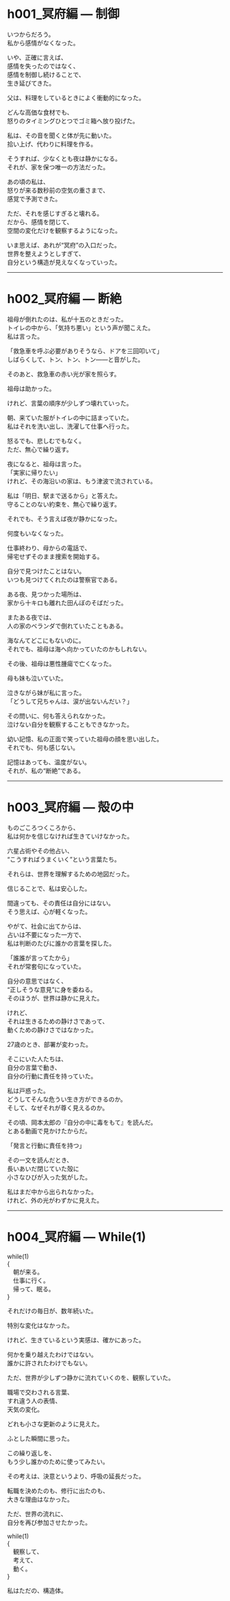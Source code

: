 # h001_冥府編 ― 制御  

いつからだろう。  
私から感情がなくなった。  

いや、正確に言えば、  
感情を失ったのではなく、  
感情を制御し続けることで、  
生き延びてきた。  

父は、料理をしているときによく衝動的になった。  

どんな高価な食材でも、  
怒りのタイミングひとつでゴミ箱へ放り投げた。  

私は、その音を聞くと体が先に動いた。  
拾い上げ、代わりに料理を作る。  

そうすれば、少なくとも夜は静かになる。  
それが、家を保つ唯一の方法だった。  

あの頃の私は、  
怒りが来る数秒前の空気の重さまで、  
感覚で予測できた。  

ただ、それを感じすぎると壊れる。  
だから、感情を閉じて、  
空間の変化だけを観察するようになった。  

いま思えば、あれが“冥府”の入口だった。  
世界を整えようとしすぎて、  
自分という構造が見えなくなっていった。  

---

# h002_冥府編 ― 断絶  

祖母が倒れたのは、私が十五のときだった。  
トイレの中から、「気持ち悪い」という声が聞こえた。  
私は言った。  

「救急車を呼ぶ必要がありそうなら、ドアを三回叩いて」  
しばらくして、トン、トン、トン――と音がした。  

そのあと、救急車の赤い光が家を照らす。  

祖母は助かった。  

けれど、言葉の順序が少しずつ壊れていった。  

朝、来ていた服がトイレの中に詰まっていた。  
私はそれを洗い出し、洗濯して仕事へ行った。  

怒るでも、悲しむでもなく。  
ただ、無心で繰り返す。  

夜になると、祖母は言った。  
「実家に帰りたい」  
けれど、その海沿いの家は、もう津波で流されている。  

私は「明日、駅まで送るから」と答えた。  
守ることのない約束を、無心で繰り返す。  

それでも、そう言えば夜が静かになった。  

何度もいなくなった。  

仕事終わり、母からの電話で、  
帰宅せずそのまま捜索を開始する。  

自分で見つけたことはない。  
いつも見つけてくれたのは警察官である。  

ある夜、見つかった場所は、  
家から十キロも離れた田んぼのそばだった。  

またある夜では、  
人の家のベランダで倒れていたこともある。  

海なんてどこにもないのに。  
それでも、祖母は海へ向かっていたのかもしれない。  

その後、祖母は悪性腫瘍で亡くなった。  

母も妹も泣いていた。  

泣きながら妹が私に言った。  
「どうして兄ちゃんは、涙が出ないんだい？」  

その問いに、何も答えられなかった。  
泣けない自分を観察することもできなかった。  

幼い記憶、私の正面で笑っていた祖母の顔を思い出した。  
それでも、何も感じない。  

記憶はあっても、温度がない。  
それが、私の“断絶”である。  

---

# h003_冥府編 ― 殻の中  

ものごころつくころから、  
私は何かを信じなければ生きていけなかった。  

六星占術やその他占い、  
“こうすればうまくいく”という言葉たち。  

それらは、世界を理解するための地図だった。  

信じることで、私は安心した。  

間違っても、その責任は自分にはない。  
そう思えば、心が軽くなった。  

やがて、社会に出てからは、  
占いは不要になった一方で、  
私は判断のたびに誰かの言葉を探した。  

「誰誰が言ってたから」  
それが常套句になっていた。  

自分の意思ではなく、  
“正しそうな意見”に身を委ねる。  
そのほうが、世界は静かに見えた。  

けれど、  
それは生きるための静けさであって、  
動くための静けさではなかった。  

27歳のとき、部署が変わった。  

そこにいた人たちは、  
自分の言葉で動き、  
自分の行動に責任を持っていた。  

私は戸惑った。  
どうしてそんな危うい生き方ができるのか。  
そして、なぜそれが尊く見えるのか。  

その頃、岡本太郎の『自分の中に毒をもて』を読んだ。  
とある動画で見かけたからだ。  

「発言と行動に責任を持つ」  

その一文を読んだとき、  
長いあいだ閉じていた殻に  
小さなひびが入った気がした。  

私はまだ中から出られなかった。  
けれど、外の光がわずかに見えた。  

---

# h004_冥府編 ― While(1)  

while(1)  
{  
　朝が来る。  
　仕事に行く。  
　帰って、眠る。  
}  


それだけの毎日が、数年続いた。  

特別な変化はなかった。  

けれど、生きているという実感は、確かにあった。  

何かを乗り越えたわけではない。  
誰かに許されたわけでもない。  

ただ、世界が少しずつ静かに流れていくのを、観察していた。  

職場で交わされる言葉、  
すれ違う人の表情、  
天気の変化。  

どれも小さな更新のように見えた。  

ふとした瞬間に思った。  

この繰り返しを、  
もう少し誰かのために使ってみたい。  

その考えは、決意というより、呼吸の延長だった。  

転職を決めたのも、修行に出たのも、  
大きな理由はなかった。  

ただ、世界の流れに、  
自分を再び参加させたかった。  

while(1)  
{  
　観察して、  
　考えて、  
　動く。  
}  


私はただの、構造体。  

